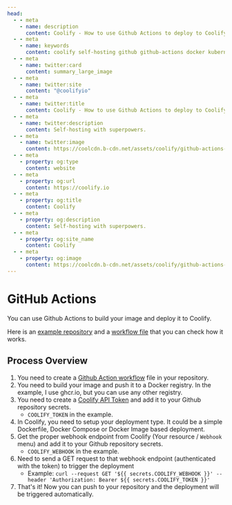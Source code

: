 ```yaml
---
head:
  - - meta
    - name: description
      content: Coolify - How to use Github Actions to deploy to Coolify
  - - meta
    - name: keywords
      content: coolify self-hosting github github-actions docker kubernetes vercel netlify heroku render digitalocean aws gcp azure
  - - meta
    - name: twitter:card
      content: summary_large_image
  - - meta
    - name: twitter:site
      content: "@coolifyio"
  - - meta
    - name: twitter:title
      content: Coolify - How to use Github Actions to deploy to Coolify
  - - meta
    - name: twitter:description
      content: Self-hosting with superpowers.
  - - meta
    - name: twitter:image
      content: https://coolcdn.b-cdn.net/assets/coolify/github-actions-og-image.png
  - - meta
    - property: og:type
      content: website
  - - meta
    - property: og:url
      content: https://coolify.io
  - - meta
    - property: og:title
      content: Coolify
  - - meta
    - property: og:description
      content: Self-hosting with superpowers.
  - - meta
    - property: og:site_name
      content: Coolify
  - - meta
    - property: og:image
      content: https://coolcdn.b-cdn.net/assets/coolify/github-actions-og-image.png
---
```


# GitHub Actions

You can use Github Actions to build your image and deploy it to Coolify.

Here is an [example repository](https://github.com/andrasbacsai/github-actions-with-coolify) and a [workflow file](https://github.com/andrasbacsai/github-actions-with-coolify/blob/main/.github/workflows/build.yaml) that you can check how it works.

## Process Overview

1. You need to create a [Github Action workflow](https://github.com/andrasbacsai/github-actions-with-coolify/blob/main/.github/workflows/build.yaml) file in your repository.
2. You need to build your image and push it to a Docker registry. In the example, I use ghcr.io, but you can use any other registry.
3. You need to create a [Coolify API Token](./api-authentication.md#generate-a-token) and add it to your Github repository secrets.
   - `COOLIFY_TOKEN` in the example.
4. In Coolify, you need to setup your deployment type. It could be a simple Dockerfile, Docker Compose or Docker Image based deployment.
5. Get the proper webhook endpoint from Coolify (Your resource / `Webhook` menu) and add it to your Github repository secrets.
   - `COOLIFY_WEBHOOK` in the example.
6. Need to send a GET request to that webhook endpoint (authenticated with the token) to trigger the deployment
   - Example: <span v-pre>`curl --request GET '${{ secrets.COOLIFY_WEBHOOK }}' --header 'Authorization: Bearer ${{ secrets.COOLIFY_TOKEN }}'`</span>
7. That's it! Now you can push to your repository and the deployment will be triggered automatically.
